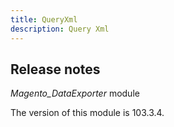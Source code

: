 ```yaml
---
title: QueryXml
description: Query Xml
---
```


## Release notes

*Magento_DataExporter* module

<InlineAlert slots="text" />
The version of this module is 103.3.4.
